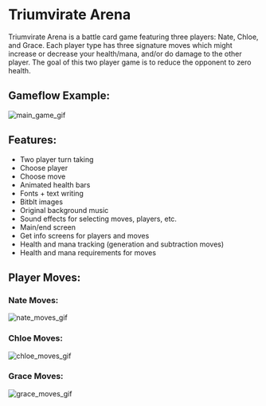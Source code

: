 # Triumvirate Arena

Triumvirate Arena is a battle card game featuring three players: Nate, Chloe, and Grace. Each player type has three signature moves which might increase or decrease your health/mana, and/or do damage to the other player. The goal of this two player game is to reduce the opponent to zero health.

## Gameflow Example:
![main_game_gif](https://media.giphy.com/media/HGYiv56I6W1ADz2wTC/giphy.gif)

## Features:
* Two player turn taking
* Choose player
* Choose move
* Animated health bars
* Fonts + text writing
* Bitblt images
* Original background music
* Sound effects for selecting moves, players, etc.
* Main/end screen
* Get info screens for players and moves
* Health and mana tracking (generation and subtraction moves)
* Health and mana requirements for moves

## Player Moves:

### Nate Moves:
![nate_moves_gif](https://media.giphy.com/media/VdWOvMA5hFy5rrohBd/giphy.gif)

### Chloe Moves:
![chloe_moves_gif](https://media.giphy.com/media/QZqdmxSaMiGMvPx7Hn/giphy.gif)

### Grace Moves:
![grace_moves_gif](https://media.giphy.com/media/GQYoZB6d9UtAYygts5/giphy.gif)
